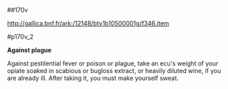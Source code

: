 ##170v 

http://gallica.bnf.fr/ark:/12148/btv1b10500001g/f346.item

#p170v_2

**Against plague**

Against pestilential fever or poison or plague, take an ecu's weight of your opiate soaked in scabious or bugloss extract, or heavily diluted wine, if you are already ill. After taking it, you must make yourself sweat.

